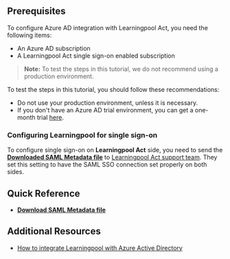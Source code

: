 ## Prerequisites

To configure Azure AD integration with Learningpool Act, you need the following items:

- An Azure AD subscription
- A Learningpool Act single sign-on enabled subscription

> **Note:**
> To test the steps in this tutorial, we do not recommend using a production environment.

To test the steps in this tutorial, you should follow these recommendations:

- Do not use your production environment, unless it is necessary.
- If you don't have an Azure AD trial environment, you can get a one-month trial [here](https://azure.microsoft.com/pricing/free-trial/).

### Configuring Learningpool for single sign-on

To configure single sign-on on **Learningpool Act** side, you need to send the **[Downloaded SAML Metadata file](%metadata:metadataDownloadUrl%)** to [Learningpool Act support team](https://www.Learningpool.com/support). They set this setting to have the SAML SSO connection set properly on both sides.


## Quick Reference

* **[Download SAML Metadata file](%metadata:metadataDownloadUrl%)**

## Additional Resources

* [How to integrate Learningpool with Azure Active Directory](https://docs.microsoft.com/azure/active-directory/active-directory-saas-learningpool-tutorial)

